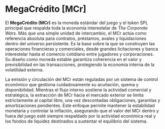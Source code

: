 # MegaCrédito \[MCr]

El **MegaCrédito (MCr)** es la moneda estándar del juego y el token SPL principal que respalda toda la economía interestelar de _The Corporate Wars_. Más que una simple unidad de intercambio, el MCr actúa como referencia absoluta para contratos, préstamos, avales y liquidaciones dentro del universo persistente. Es la base sobre la que se construyen las operaciones financieras y comerciales, desde grandes licitaciones y banca interestelar hasta el comercio cotidiano entre jugadores y corporaciones. Su diseño como moneda estable garantiza coherencia en el valor y previsibilidad en las transacciones, protegiendo la economía interna de la volatilidad externa.

La emisión y circulación del MCr están reguladas por un sistema de control económico que gestiona cuidadosamente su acuñación, quema y disponibilidad. Mientras el flujo interno sostiene la actividad comercial y estratégica, la extracción de MCr hacia el mercado exterior se limita estrictamente al capital libre, una vez descontadas obligaciones, garantías y amortizaciones pendientes. Este enfoque permite mantener la estabilidad monetaria y controlar la inflación, asegurando que el valor del MCr dentro y fuera del juego esté siempre respaldado por la actividad económica real y los fondos de liquidez destinados a sustentar el equilibrio del sistema.
